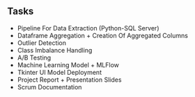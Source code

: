 ## Tasks
- Pipeline For Data Extraction (Python-SQL Server)
- Dataframe Aggregation + Creation Of Aggregated Columns
- Outlier Detection
- Class Imbalance Handling
- A/B Testing
- Machine Learning Model + MLFlow
- Tkinter UI Model Deployment 
- Project Report + Presentation Slides
- Scrum Documentation
